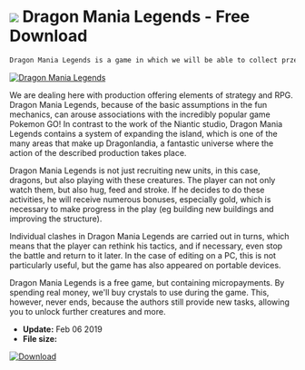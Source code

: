 # ![](https://cdn.softexe.net/static/icon/3/dragon-mania-legends-9147.png) Dragon Mania Legends  - Free Download

```sh
Dragon Mania Legends is a game in which we will be able to collect przesympatyczny dragons, and then put them to fight against various opponents.
```
[![Dragon Mania Legends](https://gallery.dpcdn.pl/imgc/Tools/89625/g_-_420x350_1.5_-_xfeb6005a-903a-4b12-bddc-1c40fc1b449a.jpg)](https://softexe.net/win/games-entertainment/rpg/dragon-mania-legends:apdg.html)

We are dealing here with production offering elements of strategy and RPG. Dragon Mania Legends, because of the basic assumptions in the fun mechanics, can arouse associations with the incredibly popular game Pokemon GO! In contrast to the work of the Niantic studio, Dragon Mania Legends contains a system of expanding the island, which is one of the many areas that make up Dragonlandia, a fantastic universe where the action of the described production takes place.
 
 Dragon Mania Legends is not just recruiting new units, in this case, dragons, but also playing with these creatures. The player can not only watch them, but also hug, feed and stroke. If he decides to do these activities, he will receive numerous bonuses, especially gold, which is necessary to make progress in the play (eg building new buildings and improving the structure).
 
 Individual clashes in Dragon Mania Legends are carried out in turns, which means that the player can rethink his tactics, and if necessary, even stop the battle and return to it later. In the case of editing on a PC, this is not particularly useful, but the game has also appeared on portable devices.
 
 Dragon Mania Legends is a free game, but containing micropayments. By spending real money, we'll buy crystals to use during the game. This, however, never ends, because the authors still provide new tasks, allowing you to unlock further creatures and more.


- **Update:** Feb 06 2019
- **File size:** 

[![Download](https://cdn.softexe.net/static/img/download.png)](https://softexe.net/win/games-entertainment/rpg/dragon-mania-legends:apdg.html)

